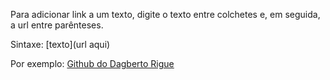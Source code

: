 Para adicionar link a um texto, digite o texto entre colchetes e, em seguida, a url entre parênteses.

Sintaxe: \[texto\](url aqui)

Por exemplo: [Github do Dagberto Rigue](https://github.com/dagbertoRigue)